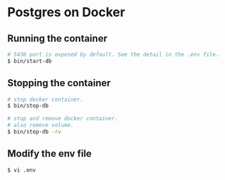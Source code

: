 # Postgres on Docker

## Running the container

```bash
# 5436 port is exposed by default. See the detail in the .env file.
$ bin/start-db
```

## Stopping the container

```bash
# stop docker container.
$ bin/stop-db

# stop and remove docker container.
# also remove volume.
$ bin/stop-db -rv
```

## Modify the env file

```bash
$ vi .env
```

